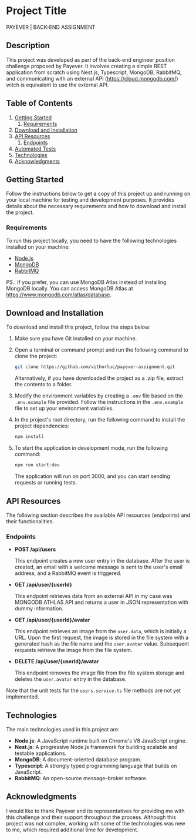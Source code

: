 # Project Title

PAYEVER | BACK-END ASSIGNMENT

## Description

This project was developed as part of the back-end engineer position challenge proposed by Payever. It involves creating a simple REST application from scratch using Nest.js, Typescript, MongoDB, RabbitMQ, and communicating with an external API (https://cloud.mongodb.com/) witch is equivalent to use the external API.

## Table of Contents

1. [Getting Started](#getting-started)
   1. [Requirements](#requirements)
2. [Download and Installation](#download-and-installation)
3. [API Resources](#api-resources)
   1. [Endpoints](#endpoints)
4. [Automated Tests](#automated-tests)
5. [Technologies](#technologies)
6. [Acknowledgments](#acknowledgments)

## Getting Started

Follow the instructions below to get a copy of this project up and running on your local machine for testing and development purposes. It provides details about the necessary requirements and how to download and install the project.

### Requirements

To run this project locally, you need to have the following technologies installed on your machine:

- [Node.js](https://nodejs.org/en/download/)
- [MongoDB](https://www.mongodb.com/try/download/community)
- [RabbitMQ](https://www.rabbitmq.com/download.html)

PS.: If you prefer, you can use MongoDB Atlas instead of installing MongoDB locally. You can access MongoDB Atlas at https://www.mongodb.com/atlas/database.

## Download and Installation

To download and install this project, follow the steps below:

1. Make sure you have Git installed on your machine.
2. Open a terminal or command prompt and run the following command to clone the project:

   ```bash
   git clone https://github.com/vithorluc/payever-assignment.git
   ```

   Alternatively, if you have downloaded the project as a .zip file, extract the contents to a folder.

3. Modify the environment variables by creating a `.env` file based on the `.env.example` file provided. Follow the instructions in the `.env.example` file to set up your environment variables.

4. In the project's root directory, run the following command to install the project dependencies:

   ```bash
   npm install
   ```

5. To start the application in development mode, run the following command:

   ```bash
   npm run start:dev
   ```

   The application will run on port 3000, and you can start sending requests or running tests.

## API Resources

The following section describes the available API resources (endpoints) and their functionalities.

### Endpoints

- **POST /api/users**

  This endpoint creates a new user entry in the database. After the user is created, an email with a welcome message is sent to the user's email address, and a RabbitMQ event is triggered.

- **GET /api/user/{userId}**

  This endpoint retrieves data from an external API in my case was MONGODB ATHLAS API and returns a user in JSON representation with dummy information.

- **GET /api/user/{userId}/avatar**

  This endpoint retrieves an image from the `user.data`, which is initially a URL. Upon the first request, the image is stored in the file system with a generated hash as the file name and the `user.avatar` value. Subsequent requests retrieve the image from the file system.

- **DELETE /api/user/{userId}/avatar**

  This endpoint removes the image file from the file system storage and deletes the `user.avatar` entry in the database.

Note that the unit tests for the `users.service.ts` file methods are not yet implemented.

## Technologies

The main technologies used in this project are:

- **Node.js**: A JavaScript runtime built on Chrome's V8 JavaScript engine.
- **Nest.js**: A progressive Node.js framework for building scalable and testable applications.
- **MongoDB**: A document-oriented database program.
- **Typescript**: A strongly typed programming language that builds on JavaScript.
- **RabbitMQ**: An open-source message-broker software.

## Acknowledgments

I would like to thank Payever and its representatives for providing me with this challenge and their support throughout the process. Although this project was not complex, working with some of the technologies was new to me, which required additional time for development.
